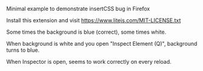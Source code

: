 
Minimal example to demonstrate insertCSS bug in Firefox

Install this extension and visit https://www.litejs.com/MIT-LICENSE.txt

Some times the background is blue (correct), some times white.

When background is white and you open "Inspect Element (Q)",
background turns to blue.

When Inspector is open, seems to work correctly on every reload.

